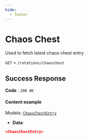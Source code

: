 ```yaml
---
hide:
  - footer
---
```

# Chaos Chest

Used to fetch latest chaos chest entry

`GET` > `/rotations/chaoschest`

## Success Response

**Code** : `200 OK`

#### **Content example**

Models: [`ChaosChestEntry`](/models/rotations/ChaosChestEntry)

- **Data**:
```json
<ChaosChestEntry>
```
